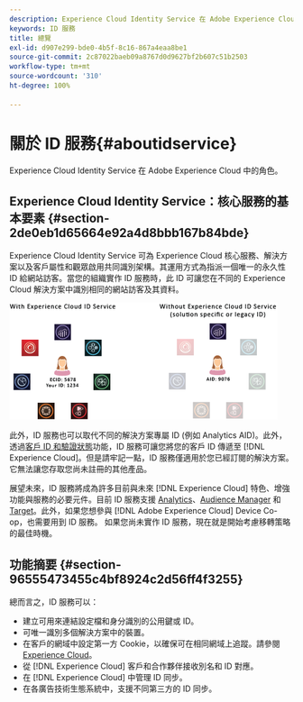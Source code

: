 ```yaml
---
description: Experience Cloud Identity Service 在 Adobe Experience Cloud 中的角色。
keywords: ID 服務
title: 總覽
exl-id: d907e299-bde0-4b5f-8c16-867a4eaa8be1
source-git-commit: 2c87022baeb09a8767d0d9627bf2b607c51b2503
workflow-type: tm+mt
source-wordcount: '310'
ht-degree: 100%

---
```


# 關於 ID 服務{#aboutidservice}

Experience Cloud Identity Service 在 Adobe Experience Cloud 中的角色。

<!--
mcvid-functionality.xml
-->

## Experience Cloud Identity Service：核心服務的基本要素 {#section-2de0eb1d65664e92a4d8bbb167b84bde}

Experience Cloud Identity Service 可為 Experience Cloud 核心服務、解決方案以及客戶屬性和觀眾啟用共同識別架構。其運用方式為指派一個唯一的永久性 ID 給網站訪客。當您的組織實作 ID 服務時，此 ID 可讓您在不同的 Experience Cloud 解決方案中識別相同的網站訪客及其資料。

![](assets/ecid-new.png)

此外，ID 服務也可以取代不同的解決方案專屬 ID (例如 Analytics AID)。此外，透過[客戶 ID 和驗證狀態](../reference/authenticated-state.md)功能，ID 服務可讓您將您的客戶 ID 傳遞至 [!DNL Experience Cloud]。但是請牢記一點，ID 服務僅適用於您已經訂閱的解決方案。它無法讓您存取您尚未註冊的其他產品。

展望未來，ID 服務將成為許多目前與未來 [!DNL Experience Cloud] 特色、增強功能與服務的必要元件。目前 ID 服務支援 [Analytics](http://www.adobe.com/tw/marketing-cloud/web-analytics.html)、[Audience Manager](http://www.adobe.com/tw/marketing-cloud/data-management-platform.html) 和 [Target](http://www.adobe.com/tw/marketing-cloud/testing-targeting.html)。此外，如果您想參與 [!DNL Adobe Experience Cloud] Device Co-op，也需要用到 ID 服務。 如果您尚未實作 ID 服務，現在就是開始考慮移轉策略的最佳時機。

## 功能摘要 {#section-96555473455c4bf8924c2d56ff4f3255}

總而言之，ID 服務可以：

* 建立可用來連結設定檔和身分識別的公用鍵或 ID。
* 可唯一識別多個解決方案中的裝置。
* 在客戶的網域中設定第一方 Cookie，以確保可在相同網域上追蹤。請參閱 [Experience Cloud](../introduction/cookies.md)。
* 從 [!DNL Experience Cloud] 客戶和合作夥伴接收別名和 ID 對應。
* 在 [!DNL Experience Cloud] 中管理 ID 同步。
* 在各廣告技術生態系統中，支援不同第三方的 ID 同步。
